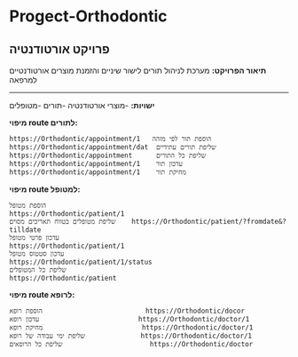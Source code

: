 # Progect-Orthodontic
## פרויקט אורטודנטיה
 **תיאור הפרויקט:**
מערכת לניהול תורים לישור שיניים והזמנת מוצרים אורטודנטיים למרפאה
***
**ישויות:**
-מוצרי אורטודנטיה
-תורים
-מטופלים

**מיפוי route לתורים:** 

    https://Orthodontic/appointment/1   הוספת תור לפי מזהה          
    https://Orthodontic/appointment/dat  שליפת תורים עתידיים          
    https://Orthodontic/appointment      שליפת כל התורים                
    https://Orthodontic/appointment/1    עדכון תור                      
    https://Orthodontic/appointment/1    מחיקת תור                    


**מיפוי route למטופל:**

    הוספת מטופל                                       https://Orthodontic/patient/1
    שליפת מטופלים בטווח תאריכים מסוים    https://Orthodontic/patient/?fromdate&?tilldate
    עדכון פרטי מטופל                                    https://Orthodontic/patient/1
    עדכון סטטוס מטופל                            https://Orthodontic/patient/1/status 
    שליפת כל המטופלים                                     https://Orthodontic/patient 

**מיפוי route לרופא:**

    הוספת רופא                          https://Orthodontic/docor
    עדכון רופא                         https://Orthodontic/doctor/1
    מחיקת רופא                         https://Orthodontic/doctor/1
    שליפת ימי עבודה של רופא              https://Orthodontic/doctor/1
    שליפת כל הרופאים                      https://Orthodontic/doctor

